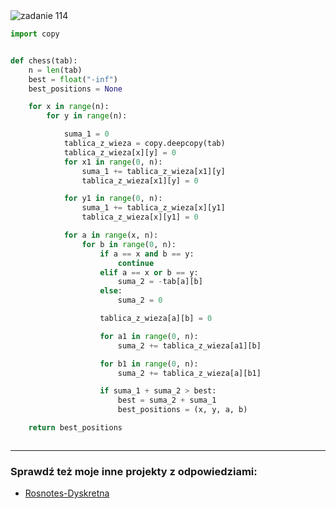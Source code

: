 <picture>
  <source srcset="../../srt/zbior_zadan/114.png" media="(prefers-color-scheme: light)">
  <source srcset="../../srt/zbior_zadan/black_114.png" media="(prefers-color-scheme: dark)">
  <img src="../../srt/zbior_zadan/black_114.png" alt="zadanie 114">
</picture>

```python
import copy


def chess(tab):
    n = len(tab)
    best = float("-inf")
    best_positions = None

    for x in range(n):
        for y in range(n):

            suma_1 = 0
            tablica_z_wieza = copy.deepcopy(tab)
            tablica_z_wieza[x][y] = 0
            for x1 in range(0, n):
                suma_1 += tablica_z_wieza[x1][y]
                tablica_z_wieza[x1][y] = 0

            for y1 in range(0, n):
                suma_1 += tablica_z_wieza[x][y1]
                tablica_z_wieza[x][y1] = 0

            for a in range(x, n):
                for b in range(0, n):
                    if a == x and b == y:
                        continue
                    elif a == x or b == y:
                        suma_2 = -tab[a][b]
                    else:
                        suma_2 = 0

                    tablica_z_wieza[a][b] = 0

                    for a1 in range(0, n):
                        suma_2 += tablica_z_wieza[a1][b]

                    for b1 in range(0, n):
                        suma_2 += tablica_z_wieza[a][b1]

                    if suma_1 + suma_2 > best:
                        best = suma_2 + suma_1
                        best_positions = (x, y, a, b)

    return best_positions



```

---
### Sprawdź też moje inne projekty z odpowiedziami:
- [Rosnotes-Dyskretna](https://github.com/kamilGie/Rosnotes-Dyskretna)
